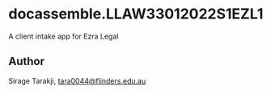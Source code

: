 # docassemble.LLAW33012022S1EZL1

A client intake app for Ezra Legal

## Author

Sirage Tarakji, tara0044@flinders.edu.au

